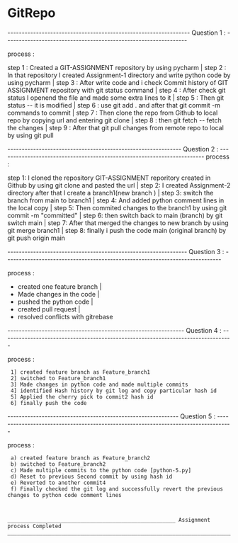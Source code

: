 # GitRepo 

----------------------------------------------------------------    Question 1 : ----------------------------------------------------------------  

process : 

step 1 : Created a GIT-ASSIGNMENT repository by using pycharm
                           |
step 2 : In that repository I created Assignment-1 directory and write python code by using pycharm
                           |
step 3 : After write code and i check Commit history of GIT ASSIGNMENT repository with git status command
                           |
step 4 : After check git status I openend the file and made some extra lines  to it
                           |
step 5 : Then git status -- it is modified 
                           |
step 6 : use git add . and after that git commit -m commands to commit
                           |
step 7 : Then clone the repo from Github to local repo by copying url and entering git clone <url>
                           |
step 8 : then git fetch -- fetch the changes
                           |
step 9 : After that git pull changes from remote repo to local by using git pull 

-------------------------------------------------------------     Question 2 : ------------------------------------------------------------------------
process :

step 1: I cloned the repository GIT-ASSIGNMENT reporitory created in Github by using git clone and pasted the url 
                                |
step 2: I created Assignment-2 directory after that I create a branch1(new branch )
                                |
step 3: switch the branch from main to branch1
                                |
step 4: And added python comment lines in the local copy
                                |
step 5: Then commited changes to the branch1 by using git commit -m "committed"
                                |
step 6: then switch back to main (branch) by  git switch main
                                |
step 7: After that merged the changes to new branch by using git merge branch1
                                |
step 8: finally i push the code main (original branch) by git push origin main

---------------------------------------------------------------  Question 3 : ----------------------------------------------------------------------------

process :

 * created one feature branch 
          |
 * Made changes in the code
          |
 * pushed the python code
          |
 * created pull request
          |
 * resolved conflicts with gitrebase

-------------------------------------------------------------- Question 4 : ---------------------------------------------------------------------------------

process :

     1] created feature branch as Feature_branch1
     2] switched to Feature_branch1
     3] Made changes in python code and made multiple commits
     4] identified Hash history by git log and copy particular hash id 
     5] Applied the cherry pick to commit2 hash id 
     6] finally push the code
------------------------------------------------------------  Question 5 : -----------------------------------------------------------------------------------

process :

     a) created feature branch as Feature_branch2
     b) switched to Feature_branch2
     c) Made multiple commits to the python code [python-5.py]
     d) Reset to previous Second commit by using hash id
     e) Reverted to another commit4
     f) Finally checked the git log and successfully revert the previous changes to python code comment lines

     

    _____________________________________________________ Assignment process Completed ___________________________________________________________________________________________
     


                                                                                      
                                                                                      





